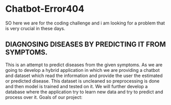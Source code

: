 # Chatbot-Error404
SO here we are for the coding challenge and i am looking for a problem that is very crucial in these days.

## DIAGNOSING DISEASES BY PREDICTING IT FROM SYMPTOMS.

This is an attempt to predict diseases from the given symptoms. 
As we are going to develop a hybrid application in which we are providing a chatbot and dataset which read the information and provide the user the estimated or predicted disease. 
This dataset is uncleaned so preprocessing is done and then model is trained and tested on it.
We will further develop a database where the application try to learn new data and try to predict and process over it.
Goals of our project:

